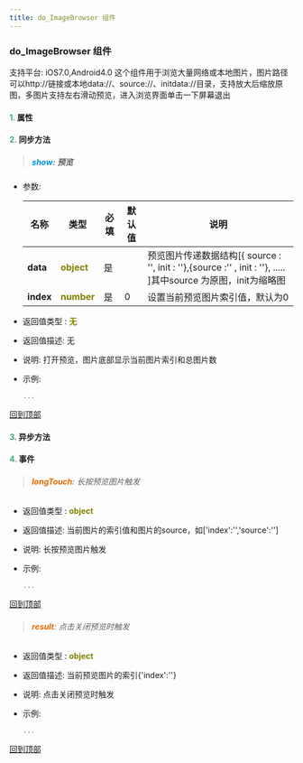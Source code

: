 ```yaml
---
title: do_ImageBrowser 组件
---
```


### do_ImageBrowser 组件

 支持平台: iOS7.0,Android4.0
 这个组件用于浏览大量网络或本地图片，图片路径可以http://链接或本地data://、source://、initdata://目录，支持放大后缩放原图，多图片支持左右滑动预览，进入浏览界面单击一下屏幕退出

#### <font color ='#40A977'>**1.**</font> 属性

#### <font color ='#40A977'>**2.**</font> 同步方法

>##### <font color ='#0092db'>**show**</font>: 预览

- 参数:

  名称 | 类型 |必填|默认值|说明
  ---- |-------------  |--------------|--------|------
  **data** |<font color ='#808000'>**object**</font> | 是 | |预览图片传递数据结构[{ source : '', init : ''},{source :'' , init : ''}, ..... ]其中source 为原图，init为缩略图
  **index** |<font color ='#808000'>**number**</font> | 是 | 0|设置当前预览图片索引值，默认为0
- 返回值类型 : <font color ='#808000'>**无**</font>
- 返回值描述: 无
- 说明: 打开预览，图片底部显示当前图片索引和总图片数
- 示例:

  ```javascript
  ...

  ```

[回到顶部](#top)

#### <font color ='#40A977'>**3.**</font> 异步方法


#### <font color ='#40A977'>**4.**</font> 事件

>###### <font color ='#e96900'>**longTouch**</font>: 长按预览图片触发

- 返回值类型 : <font color ='#808000'>**object**</font>
- 返回值描述: 当前图片的索引值和图片的source，如['index':'','source':'']
- 说明: 长按预览图片触发
- 示例:

  ```javascript
  ...

  ```

[回到顶部](#top)

>###### <font color ='#e96900'>**result**</font>: 点击关闭预览时触发

- 返回值类型 : <font color ='#808000'>**object**</font>
- 返回值描述: 当前预览图片的索引{'index':''}
- 说明: 点击关闭预览时触发
- 示例:

  ```javascript
  ...

  ```

[回到顶部](#top)


